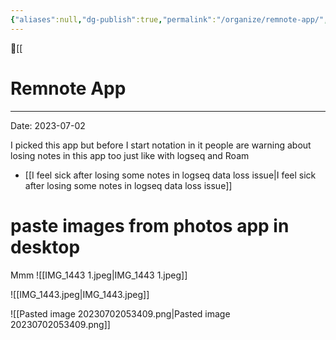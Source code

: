 ```yaml
---
{"aliases":null,"dg-publish":true,"permalink":"/organize/remnote-app/","dgPassFrontmatter":true,"created":"2023-07-02T05:30:31.001-07:00","updated":"2023-07-12T12:41:04.878-07:00"}
---
```



🔺[[

# Remnote App
***
Date: 2023-07-02

I picked this app but before I start notation in it people are warning about losing notes in this app too just like with logseq and Roam 

- [[I feel sick after losing some notes in logseq data loss issue\|I feel sick after losing some notes in logseq data loss issue]] 


# paste images from photos app in desktop

Mmm
![[IMG_1443 1.jpeg\|IMG_1443 1.jpeg]]







![[IMG_1443.jpeg\|IMG_1443.jpeg]]

![[Pasted image 20230702053409.png\|Pasted image 20230702053409.png]]